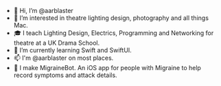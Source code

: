 - 👋 Hi, I’m @aarblaster
- 👀 I’m interested in theatre lighting design, photography and all things Mac.
- 🎓 I teach Lighting Design, Electrics, Programming and Networking for theatre at a UK Drama School.
- 🌱 I’m currently learning Swift and SwiftUI. 
- 📫 I'm @aarblaster on most places. 
- 🤖 I make MigraineBot. An iOS app for people with Migraine to help record symptoms and attack details.

<!---
aarblaster/aarblaster is a ✨ special ✨ repository because its `README.md` (this file) appears on your GitHub profile.
You can click the Preview link to take a look at your changes.
--->
